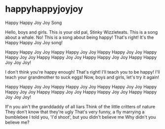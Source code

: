 happyhappyjoyjoy
================

Happy Happy Joy Joy Song

Hello, boys and girls. This is your old pal, Stinky Wizzleteats. This is a song about a whale. No! This is a song about being happy! That's right! It's the Happy Happy Joy Joy song!

Happy Happy Joy Joy Happy Happy Joy Joy
Happy Happy Joy Joy Happy Happy Joy Joy
Happy Happy Joy Joy Happy Happy Joy Joy
Happy Happy Joy Joy Joy!

I don't think you're happy enough! That's right! I'll teach you to be happy! I'll teach your grandmother to suck eggs! Now, boys and girls, let's try it again!

Happy Happy Joy Joy Happy Happy Joy Joy
Happy Happy Joy Joy Happy Happy Joy Joy
Happy Happy Joy Joy Happy Happy Joy Joy
Happy Happy Joy Joy Joy!

If'n you ain't the granddaddy of all liars Think of the little critters of nature They don't know that they're ugly That's very funny, a fly marrying a bumblebee I told you, 'I'd shoot', but you didn't believe me Why didn't you believe me?
